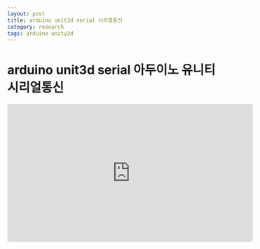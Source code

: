 ```yaml
---
layout: post
title: arduino unit3d serial 시리얼통신
category: research
tags: arduino unity3d
---
```


# arduino unit3d serial 아두이노 유니티 시리얼통신

<iframe width="560" height="315" src="https://www.youtube.com/embed/uku84nPUXa8?si=M7Y5B4YrLqAJL-UD" title="YouTube video player" frameborder="0" allow="accelerometer; autoplay; clipboard-write; encrypted-media; gyroscope; picture-in-picture; web-share" allowfullscreen></iframe>

